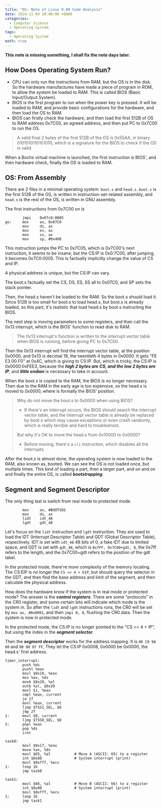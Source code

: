 ```yaml
---
title: "OS: Note of Linux 0.00 Code Analysis"
date: 2024-11-04 20:00:00 +0800
categories:
  - Computer Science
  - Operating System
tags:
  - Operating System
math: true
---
```


**This note is missing something, I shall fix the note days later.**

## How Does Operating System Run?

- CPU can only run the instructions from RAM, but the OS is in the disk. So the hardware manufactures have made a piece of program in ROM, to allow the system be loaded to RAM. This is called BIOS (Basic Input/Output System).
- BIOS is the first program to run when the power key is pressed. It will be loaded to RAM, and provide basic configurations for the hardware, and then load the OS to RAM.
- BIOS can firstly check the hardware, and then load the first 512B of OS to RAM address 0x7C00, an agreed address, and then put PC to 0x7C00 to run the OS.

> A valid final 2 bytes of the first 512B of the OS is 0x55AA, in binary 0101010110101010, which is a signature for the BIOS to check if the OS is valid.

When a Bochs virtual machine is launched, the first instruction is BIOS', and then hardware check, finally the OS is loaded to RAM.

## OS: From Assembly

There are 2 files in a minimal operating system: `boot.s` and `head.s`. `boot.s` is the first 512B of the OS, is written in instruction-set-related assembly, and `head.s` is the rest of the OS, is written in GNU assembly.

The first instructions from 0x7C00 on is

```assembly
        jmpi    0x07c0:0005
go:     mov     ax, 0x07C0
        mov     ds, ax
        mov     es, ax
        mov     ss, ax
        mov     sp, #0x400
```

This instruction jumps the PC to 0x7C05, which is 0x7C00's next instruction, it seems to be insane, but the CS:IP is 0x0:7C00, after jumping, it becomes 0x7C0:0005. This is factually implicitly change the value of CS and IP.

A physical address is unique, but the CS:IP can vary.

The boot.s factually set the CS, DS, ES, SS all to 0x07C0, and SP sets the stack pointer.

Then, the head.s haven't be loaded to the RAM. So the boot.s should load it. Since 512B is too small for boot.s to load head.s, but boot.s is already loaded, so this part, it's realistic that load head.s by boot.s instructing the BIOS.

The next step is moving parameters to some registers, and then call the 0x13 interrupt, which is the BIOS' function to read disk to RAM.

> The 0x13 interrupt's function is written to the interrupt vector table when BIOS is running, before giving PC to 0x7C00.

Then the 0x13 interrupt will find the interrupt vector table, at the position 0x0000, and 0x13 is decimal 19, the twentieth 4 bytes in 0x0000. It gets "FE E3 00 F0" at 0x4C, which is giving to CS:IP. But, which is tricky, the CS:IP is 0x0000:0xFEE3, because the ***high 2 bytes are CS, and the low 2 bytes are IP***, and ***little endian*** is necessary to take in account.

When the boot.s is copied to the RAM, the BIOS is no longer necessary. Then due to the RAM in the early age is too expensive, so the head.s is moved to 0x0000, where is formally the BIOS' position.

> Why do not move the boot.s to 0x0000 when using BIOS? 
>
> - If there's an interrupt occurs, the BIOS should search the interrupt vector table, and the interrupt vector table is already be replaced by boot.s which may cause exceptions or even crash randomly, which is really terrible and hard to troubleshoot.
>
> But why it's OK to move the head.s from 0x10000 to 0x0000?
>
> - Before moving, there's a `cli` instruction, which disables all the interrupts.

After the boot.s is almost done, the operating system is now loaded to the RAM, also known as, booted. We can see the OS is not loaded once, but multiple times. This kind of loading a part, then a larger part, and on and on and finally the entire OS, is called ***bootstrapping***.

## Segment and Segment Descriptor

The only thing last is switch from real mode to protected mode.

```assembly
        mov     ax, #BOOTSEG
        mov     ds, ax
        lidt    idt_48
        lgdt    gdt_48
```

Let's focus on the `lidt` instruction and `lgdt` instruction. They are used to load the IDT (Interrupt Descriptor Table) and GDT (Global Descriptor Table), respectively. IDT is set with `idt_48` 48 bits of 0, a fake IDT due to limited space, and GDT is set with `gdt_48`, which is `0x7FF, 0x7C00+gdt, 0`, the 0x7ff refers to the length, and the 0x7C00+gdt refers to the position of the gdt label.

In the protected mode, there're more complexity of the memory locating. The CS:EIP is no longer the `CS << 4 + EIP`, but should query the selector in the GDT, and then find the base address and limit of the segment, and then calculate the physical address.

How does the hardware know if the system is in real mode or protected mode? The answer is the ***control registers***. There are some "protocols" in the CR0 register, and some certain bits will indicate which mode is the system in. So after the `lidt` and `lgdt` instructions runs, the CR0 will be set by `mov ax, #0x0001`, and then `jmpi 0, 8`, flushing the CR0 data. Then the system is now in protected mode.

In the protected mode, the CS:IP is no longer pointed to the "CS << 4 + IP", but using the index in the ***segment selector***.

Then the ***segment descriptor*** works for the address mapping. It is `00 C0 9A 00` and `00 00 07 FF`, They let the CS:IP 0x0008, 0x0000 be 0x0000, the head.s' first address.

```assembly
timer_interrupt:
        push %ds
        pushl %eax
        movl $0x10, %eax
        mov %ax, %ds
        movb $0x20, %al
        outb %al, $0x20
        movl $1, %eax
        cmpl %eax, current
        je 1f
        movl %eax, current
        ljmp $TSS1_SEL, $0
        jmp 2f
1:      movl $0, current
        ljmp $TSS0_SEL, $0
2:      popl %eax
        pop %ds
        iret
```

```assembly
task0:
        movl $0x17, %eax
        movw %ax, %ds
        movl $65, %al           # Move A (ASCII: 65) to a register
        int $0x80               # System interrupt (print)
        movl $0xfff, %ecx
1:      loop 1b
        jmp task0

task1:
        movl $66, %al           # Move B (ASCII: 66) to a register
        int $0x80               # System interrupt (print)
        movl $0xfff, %ecx
1:      loop 1b
        jmp task1
```
